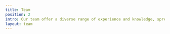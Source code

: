 ```yaml
---
title: Team
position: 2
intro: Our team offer a diverse range of experience and knowledge, spread across our key press, radio and club services.
layout: team
---
```


